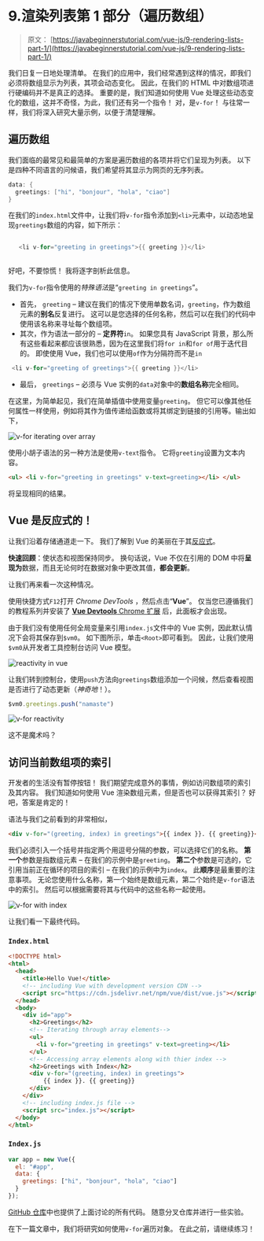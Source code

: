 # 9.渲染列表第 1 部分（遍历数组）

> 原文： [https://javabeginnerstutorial.com/vue-js/9-rendering-lists-part-1/](https://javabeginnerstutorial.com/vue-js/9-rendering-lists-part-1/)

我们日复一日地处理清单。 在我们的应用中，我们经常遇到这样的情况，即我们必须将数组显示为列表，其项会动态变化。 因此，在我们的 HTML 中对数组项进行硬编码并不是真正的选择。 重要的是，我们知道如何使用 Vue 处理这些动态变化的数组，这并不奇怪，为此，我们还有另一个指令！ 对，是`v-for`！ 与往常一样，我们将深入研究大量示例，以便于清楚理解。

## 遍历数组

我们面临的最常见和最简单的方案是遍历数组的各项并将它们呈现为列表。 以下是四种不同语言的问候语，我们希望将其显示为网页的无序列表。

```java
data: {
  greetings: ["hi", "bonjour", "hola", "ciao"]
}
```

在我们的`index.html`文件中，让我们将`v-for`指令添加到`<li>`元素中，以动态地呈现`greetings`数组的内容，如下所示：

```java
 
   <li v-for="greeting in greetings">{{ greeting }}</li>
 
```

好吧，不要惊慌！ 我将逐字剖析此信息。

我们为`v-for`指令使用的*特殊语法*是“`greeting in greetings`”。

*   首先， `greeting` – 建议在我们的情况下使用单数名词，`greeting`，作为数组元素的**别名**反复进行。 这可以是您选择的任何名称，然后可以在我们的代码中使用该名称来寻址每个数组项。
*   其次，作为语法一部分的 – **定界符**`in`。 如果您具有 JavaScript 背景，那么所有这些看起来都应该很熟悉，因为在这里我们将`for in`和`for of`用于迭代目的。 即使使用 Vue，我们也可以使用`of`作为分隔符而不是`in`

```java
 <li v-for="greeting of greetings">{{ greeting }}</li>
```

*   最后， `greetings` – 必须与 Vue 实例的`data`对象中的**数组名称**完全相同。

在这里，为简单起见，我们在简单插值中使用变量`greeting`。 但它可以像其他任何属性一样使用，例如将其作为值传递给函数或将其绑定到链接的引用等。输出如下，

![v-for iterating over array](img/af9854cb19e36518d9d7c5b0266dc44b.png)

使用小胡子语法的另一种方法是使用`v-text`指令。 它将`greeting`设置为文本内容。

```html
<ul> <li v-for="greeting in greetings" v-text=greeting></li> </ul>
```

将呈现相同的结果。

## Vue 是反应式的！

让我们沿着存储通道走一下。 我们了解到 Vue 的美丽在于其[反应式](https://javabeginnerstutorial.com/js/vue-js/2-template-syntax-reactivity/)。

**快速回顾**：使状态和视图保持同步。 换句话说，Vue 不仅在引用的 DOM 中将**呈现为**数据，而且无论何时在数据对象中更改其值，**都会更新**。

让我们再来看一次这种情况。

使用快捷方式`F12`打开 *Chrome DevTools* ，然后点击“**Vue**”。 仅当您已遵循我们的教程系列并安装了 [**Vue Devtools** Chrome 扩展](https://javabeginnerstutorial.com/vue-js/4-vue-devtools-setup/) 后，此面板才会出现。

由于我们没有使用任何全局变量来引用`index.js`文件中的 Vue 实例，因此默认情况下会将其保存到`$vm0`。 如下图所示，单击`<Root>`即可看到。 因此，让我们使用`$vm0`从开发者工具控制台访问 Vue 模型。

![reactivity in vue](img/7de386b6e2a340c69e8afaf8d06fdc41.png)

让我们转到控制台，使用`push`方法向`greetings`数组添加一个问候，然后查看视图是否进行了动态更新（*神奇地*！）。

```javascript
$vm0.greetings.push("namaste")
```

![v-for reactivity](img/fbdfc17ee75fab781a7335c339414c87.png)

这不是魔术吗？

## 访问当前数组项的索引

开发者的生活没有暂停按钮！ 我们期望完成意外的事情，例如访问数组项的索引及其内容。 我们知道如何使用 Vue 渲染数组元素，但是否也可以获得其索引？ 好吧，答案是肯定的！

语法与我们之前看到的非常相似，

```html
<div v-for="(greeting, index) in greetings">{{ index }}. {{ greeting}}</div>
```

我们必须引入一个括号并指定两个用逗号分隔的参数，可以选择它们的名称。 **第一个**参数是指数组元素 – 在我们的示例中是`greeting`。 **第二个**参数是可选的，它引用当前正在循环的项目的索引 – 在我们的示例中为`index`。 此**顺序**是最重要的注意事项。 无论您使用什么名称，第一个始终是数组元素，第二个始终是`v-for`语法中的索引。 然后可以根据需要将其与代码中的这些名称一起使用。

![v-for with index](img/e2131f026f63f0feaafc6fd692278f3c.png)

让我们看一下最终代码。

### `Index.html`

```html
<!DOCTYPE html>
<html>
  <head>
    <title>Hello Vue!</title>
    <!-- including Vue with development version CDN -->
    <script src="https://cdn.jsdelivr.net/npm/vue/dist/vue.js"></script>
  </head>
  <body>
    <div id="app">
      <h2>Greetings</h2>
      <!-- Iterating through array elements-->
      <ul>
        <li v-for="greeting in greetings" v-text=greeting></li>
      </ul>
      <!-- Accessing array elements along with thier index -->
      <h2>Greetings with Index</h2>
      <div v-for="(greeting, index) in greetings">
          {{ index }}. {{ greeting}}
      </div>
    </div>
    <!-- including index.js file -->
    <script src="index.js"></script>
  </body>
</html>
```

### `Index.js`

```javascript
var app = new Vue({
  el: "#app",
  data: {
    greetings: ["hi", "bonjour", "hola", "ciao"]
  }
});
```

[GitHub 仓库](https://github.com/JBTAdmin/vuejs)中也提供了上面讨论的所有代码。 随意分叉仓库并进行一些实验。

在下一篇文章中，我们将研究如何使用`v-for`遍历对象。 在此之前，请继续练习！
